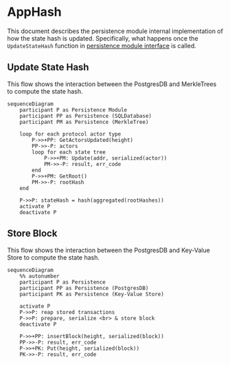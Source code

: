 # AppHash <!-- omit in toc -->

This document describes the persistence module internal implementation of how the state hash is updated. Specifically, what happens once the `UpdateStateHash` function in [persistence module interface](../../shared/modules/persistence_module.go) is called.

## Update State Hash

This flow shows the interaction between the PostgresDB and MerkleTrees to compute the state hash.

```mermaid
sequenceDiagram
    participant P as Persistence Module
    participant PP as Persistence (SQLDatabase)
    participant PM as Persistence (MerkleTree)

    loop for each protocol actor type
        P->>+PP: GetActorsUpdated(height)
        PP->>-P: actors
        loop for each state tree
            P->>+PM: Update(addr, serialized(actor))
            PM->>-P: result, err_code
        end
        P->>+PM: GetRoot()
        PM->>-P: rootHash
    end

    P->>P: stateHash = hash(aggregated(rootHashes))
    activate P
    deactivate P
```

## Store Block

This flow shows the interaction between the PostgresDB and Key-Value Store to compute the state hash.

```mermaid
sequenceDiagram
    %% autonumber
    participant P as Persistence
    participant PP as Persistence (PostgresDB)
    participant PK as Persistence (Key-Value Store)

    activate P
    P->>P: reap stored transactions
    P->>P: prepare, serialize <br> & store block
    deactivate P

    P->>+PP: insertBlock(height, serialized(block))
    PP->>-P: result, err_code
    P->>+PK: Put(height, serialized(block))
    PK->>-P: result, err_code
```
